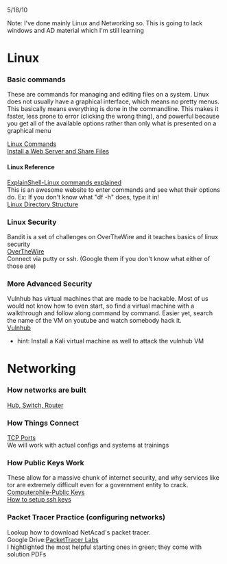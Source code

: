 5/18/10

Note: I've done mainly Linux and Networking so.
This is going to lack windows and AD material which I'm still learning

# Linux #

### Basic commands ###
These are commands for managing and editing files on a system.
Linux does not usually have a graphical interface, which means no pretty menus.
This basically means everything is done in the commandline.
This makes it faster, less prone to error (clicking the wrong thing), and powerful because you get all of the available options rather than only what is presented on a graphical menu

[Linux Commands](https://maker.pro/linux/tutorial/basic-linux-commands-for-beginners)  
[Install a Web Server and Share Files](https://github.com/CalPolySWIFT/introlinux1)  

#### Linux Reference ####
[ExplainShell-Linux commands explained](https://explainshell.com/)  
This is an awesome website to enter commands and see what their options do.
Ex: If you don't know what "df -h" does, type it in!  
[Linux Directory Structure](https://www.howtogeek.com/117435/htg-explains-the-linux-directory-structure-explained/)  

### Linux Security ###
Bandit is a set of challenges on OverTheWire and it teaches basics of linux security  
[OverTheWire](http://overthewire.org/wargames/bandit/)  
Connect via putty or ssh. (Google them if you don't know what either of those are)

### More Advanced Security
Vulnhub has virtual machines that are made to be hackable. 
Most of us would not know how to even start, so find a virtual machine with a walkthrough and follow along command by command. Easier yet, search the name of the VM on youtube and watch somebody hack it.  
[Vulnhub](https://www.vulnhub.com/) 
* hint: Install a Kali virtual machine as well to attack the vulnhub VM

# Networking #
### How networks are built ###
[Hub, Switch, Router](https://www.youtube.com/watch?v=Ofjsh_E4HFY)  
### How Things Connect ###  
[TCP Ports](https://www.youtube.com/watch?v=mykX2YONRwE)  
We will work with actual configs and systems at trainings
### How Public Keys Work ###
These allow for a massive chunk of internet security, and why services like tor are extremely difficult even for a government entity to crack.  
[Computerphile-Public Keys](https://www.youtube.com/watch?v=GSIDS_lvRv4)  
[How to setup ssh keys](https://www.digitalocean.com/community/tutorials/how-to-set-up-ssh-keys-on-ubuntu-1604)  

### Packet Tracer Practice (configuring networks) ###
Lookup how to download NetAcad's packet tracer.  
Google Drive:[PacketTracer Labs](https://drive.google.com/open?id=1EzxZrRGVLCgUyaKt637tAiCwKb1idFw4)  
I hightlighted the most helpful starting ones in green; they come with solution PDFs



